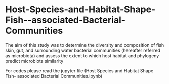 # Host-Species-and-Habitat-Shape-Fish--associated-Bacterial-Communities

The aim of this study was to determine the diversity and composition of fish skin, gut, and surrounding water bacterial communities (hereafter referred as microbiota) and assess the extent to which host habitat and phylogeny predict microbiota similarity

For codes please read the jupyter file (Host Species and Habitat Shape Fish- associated Bacterial Communities.ipynb)
